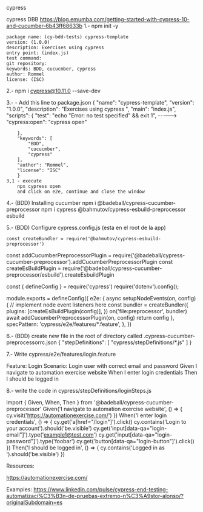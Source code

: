 cypress


cypress DBB
https://blog.emumba.com/getting-started-with-cypress-10-and-cucumber-6b43ff68633b
1.- npm init -y
    
    package name: (cy-bdd-tests) cypress-template
    version: (1.0.0)
    description: Exercises using cypress
    entry point: (index.js)
    test command:
    git repository:
    keywords: BDD, cucucmber, cypress
    author: Rommel
    license: (ISC)

2.- npm i cypress@10.11.0 --save-dev

3.- 
    - Add this line to package.json
        {
        "name": "cypress-template",
        "version": "1.0.0",
        "description": "Exercises using cypress ",
        "main": "index.js",
        "scripts": {
            "test": "echo \"Error: no test specified\" && exit 1",
    ----->  "cypress:open": "cypress open"

        },
        "keywords": [
            "BDD",
            "cucucmber",
            "cypress"
        ],
        "author": "Rommel",
        "license": "ISC"
        }
    3,1 - execute 
        npx cypress open 
        and click on e2e, continue and close the window

4.- (BDD) Installing cucumber
    npm i @badeball/cypress-cucumber-preprocessor
    npm i cypress @bahmutov/cypress-esbuild-preprocessor esbuild

5.- (BDD) Configure cypress.config.js (esta en el root de la app)
    
    const createBundler = require('@bahmutov/cypress-esbuild-preprocessor')
const addCucumberPreprocessorPlugin =
	require('@badeball/cypress-cucumber-preprocessor').addCucumberPreprocessorPlugin
const createEsBuildPlugin =
	require('@badeball/cypress-cucumber-preprocessor/esbuild').createEsbuildPlugin


const { defineConfig } = require('cypress')
require('dotenv').config();

module.exports = defineConfig({
	e2e: {
		async setupNodeEvents(on, config) {
			// implement node event listeners here
			const bundler = createBundler({
				plugins: [createEsBuildPlugin(config)],
			})
			on('file:preprocessor', bundler)
			await addCucumberPreprocessorPlugin(on, config)
			return config
		},
		specPattern: 'cypress/e2e/features/*.feature',
	},
})


6.- (BDD) create new file in the root of directory called .cypress-cucumber-preprocessorrc.json
    {
        "stepDefinitions": [
        "cypress/stepDefinitions/*.js"
        ]
    }

7.- Write cypress/e2e/features/login.feature

Feature: Login
Scenario: Login user with correct email and password
Given I navigate to automation exercise website
When I enter login credentials
Then I should be logged in

8.- write the code in cypress/stepDefinitions/loginSteps.js

import { Given, When, Then } from '@badeball/cypress-cucumber-preprocessor'
Given('I navigate to automation exercise website', () => {
	cy.visit('https://automationexercise.com/')
})
When('I enter login credentials', () => {
	cy.get('a[href="/login"]').click()
	cy.contains('Login to your account').should('be.visible')
	cy.get('input[data-qa="login-email"]').type('example1@test.com')
	cy.get('input[data-qa="login-password"]').type('foobar')
	cy.get('button[data-qa="login-button"]').click()
})
Then('I should be logged in', () => {
	cy.contains('Logged in as ').should('be.visible')
})



Resources:

https://automationexercise.com/

Examples:
https://www.linkedin.com/pulse/cypress-end-testing-automatizaci%C3%B3n-de-pruebas-extremo-n%C3%A9stor-alonso/?originalSubdomain=es





